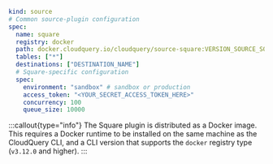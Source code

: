 ```yaml copy
kind: source
# Common source-plugin configuration
spec:
  name: square
  registry: docker
  path: docker.cloudquery.io/cloudquery/source-square:VERSION_SOURCE_SQUARE
  tables: ["*"]
  destinations: ["DESTINATION_NAME"]
  # Square-specific configuration
  spec:
    environment: "sandbox" # sandbox or production
    access_token: "<YOUR_SECRET_ACCESS_TOKEN_HERE>"
    concurrency: 100
    queue_size: 10000
```

:::callout{type="info"}
The Square plugin is distributed as a Docker image. This requires a Docker runtime to be installed on the same machine as the CloudQuery CLI, and a CLI version that supports the `docker` registry type (`v3.12.0` and higher).
:::
